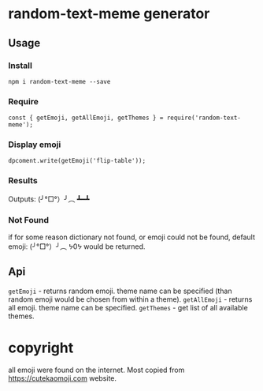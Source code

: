 # random-text-meme generator
## Usage
### Install
``npm i random-text-meme --save``
### Require
``const { getEmoji, getAllEmoji, getThemes } = require('random-text-meme');``
### Display emoji
``dpcoment.write(getEmoji('flip-table'));``
### Results
Outputs: (╯°□°）╯︵ ┻━┻
### Not Found
if for some reason dictionary not found, or emoji could not be found, default emoji: (╯°□°）╯︵ ᔭ0ᔭ would be returned.

## Api
``getEmoji`` - returns random emoji. theme name can be specified (than random emoji would be chosen from within a theme).
``getAllEmoji`` - returns all emoji.  theme name can be specified.
``getThemes`` - get list of all available themes.

# copyright
all emoji were found on the internet. Most copied from https://cutekaomoji.com website.
